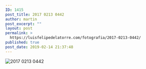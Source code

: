 ```yaml
---
ID: 1415
post_title: 2017 0213 0442
author: martin
post_excerpt: ""
layout: post
permalink: >
  https://luisfelipedelatorre.com/fotografia/2017-0213-0442/
published: true
post_date: 2019-02-14 21:37:48
---
```

<p><img src="https://luisfelipedelatorre.com/wp-content/uploads/2019/02/2017-0213-0442-1024x678.jpg" alt="2017 0213 0442"/></p>